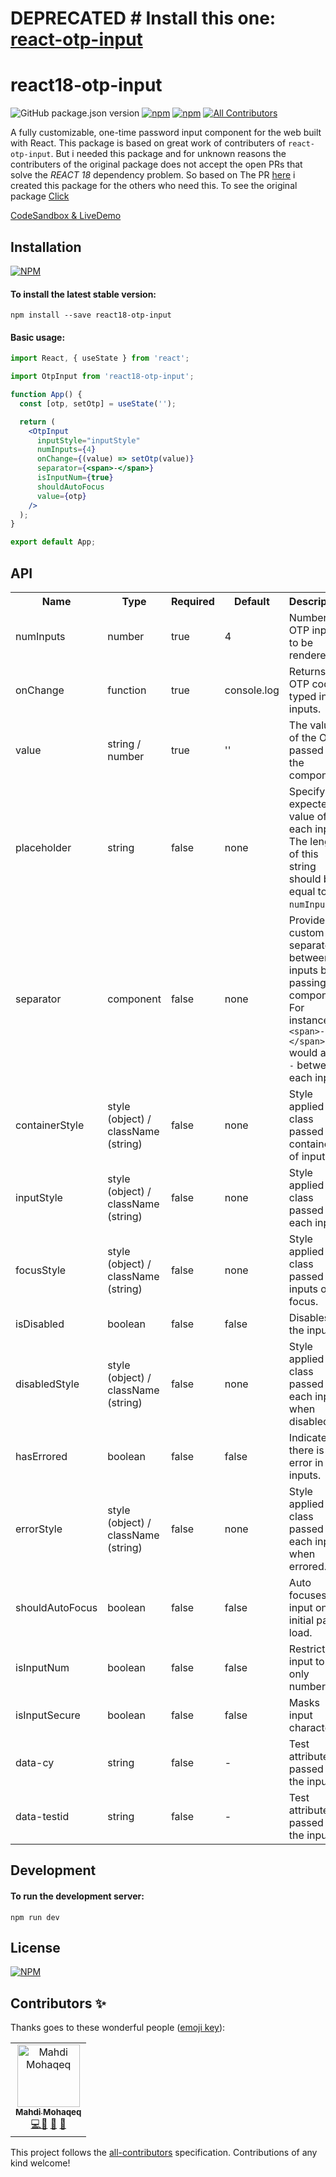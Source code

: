 # DEPRECATED # Install this one: [react-otp-input](https://github.com/devfolioco/react-otp-input)

# react18-otp-input

![GitHub package.json version](https://img.shields.io/github/package-json/v/mahdimhqq/react18-otp-input?color=g)
[![npm](https://img.shields.io/npm/dw/react18-otp-input.svg?logo=npm)](https://www.npmjs.com/package/react18-otp-input) [![npm](https://img.shields.io/bundlephobia/minzip/react18-otp-input@latest)](https://img.shields.io/bundlephobia/minzip/react18-otp-input@latest)
[![All Contributors](https://img.shields.io/badge/all_contributors-1-orange.svg)](#contributors-)

<!-- ALL-CONTRIBUTORS-BADGE:END -->

A fully customizable, one-time password input component for the web built with React. This package is based on great work of contributers of `react-otp-input`. But i needed this package and for unknown reasons the contributers of the original package does not accept the open PRs that solve the _REACT 18_ dependency problem. So based on The PR [here](https://github.com/devfolioco/react-otp-input/pull/347) i created this package for the others who need this.
To see the original package [Click](https://github.com/devfolioco/react-otp-input)

[CodeSandbox & LiveDemo](https://codesandbox.io/s/react18-otp-input-demo-j7z0bk?file=/public/index.html)

## Installation

[![NPM](https://nodei.co/npm/react18-otp-input.png)](https://nodei.co/npm/react18-otp-input/)

#### To install the latest stable version:

```
npm install --save react18-otp-input
```

#### Basic usage:

```jsx
import React, { useState } from 'react';

import OtpInput from 'react18-otp-input';

function App() {
  const [otp, setOtp] = useState('');

  return (
    <OtpInput
      inputStyle="inputStyle"
      numInputs={4}
      onChange={(value) => setOtp(value)}
      separator={<span>-</span>}
      isInputNum={true}
      shouldAutoFocus
      value={otp}
    />
  );
}

export default App;
```

## API

<table>
  <tr>
    <th>Name<br/></th>
    <th>Type</th>
    <th>Required</th>
    <th>Default</th>
    <th>Description</th>
  </tr>
  <tr>
    <td>numInputs</td>
    <td>number</td>
    <td>true</td>
    <td>4</td>
    <td>Number of OTP inputs to be rendered.</td>
  </tr>
  <tr>
    <td>onChange</td>
    <td>function</td>
    <td>true</td>
    <td>console.log</td>
    <td>Returns OTP code typed in inputs.</td>
  </tr>
  <tr>
    <td>value</td>
    <td>string / number</td>
    <td>true</td>
    <td>''</td>
    <td>The value of the OTP passed into the component.</td>
  </tr>
    <tr>
     <td>placeholder</td>
     <td>string</td>
     <td>false</td>
     <td>none</td>
     <td>Specify an expected value of each input. The length of this string should be equal to <code>numInputs</code>.</td>
   </tr>
  <tr>
    <td>separator</td>
    <td>component<br/></td>
    <td>false</td>
    <td>none</td>
    <td>Provide a custom separator between inputs by passing a component. For instance, <code>&lt;span&gt;-&lt;/span&gt;</code> would add <code>-</code> between each input.</td>
  </tr>
  <tr>
    <td>containerStyle</td>
    <td>style (object) / className (string)</td>
    <td>false</td>
    <td>none</td>
    <td>Style applied or class passed to container of inputs.</td>
  </tr>
  <tr>
    <td>inputStyle</td>
    <td>style (object) / className (string)</td>
    <td>false</td>
    <td>none</td>
    <td>Style applied or class passed to each input.</td>
  </tr>
  <tr>
    <td>focusStyle</td>
    <td>style (object) / className (string)</td>
    <td>false</td>
    <td>none</td>
    <td>Style applied or class passed to inputs on focus.</td>
  </tr>
  <tr>
    <td>isDisabled</td>
    <td>boolean</td>
    <td>false</td>
    <td>false</td>
    <td>Disables all the inputs.</td>
  </tr>
  <tr>
    <td>disabledStyle</td>
    <td>style (object) / className (string)</td>
    <td>false</td>
    <td>none</td>
    <td>Style applied or class passed to each input when disabled.</td>
  </tr>
  <tr>
    <td>hasErrored</td>
    <td>boolean</td>
    <td>false</td>
    <td>false</td>
    <td>Indicates there is an error in the inputs.</td>
  </tr>
  <tr>
    <td>errorStyle</td>
    <td>style (object) / className (string)</td>
    <td>false</td>
    <td>none</td>
    <td>Style applied or class passed to each input when errored.</td>
  </tr>
  <tr>
    <td>shouldAutoFocus</td>
    <td>boolean</td>
    <td>false</td>
    <td>false</td>
    <td>Auto focuses input on initial page load.</td>
  </tr>
  <tr>
    <td>isInputNum</td>
    <td>boolean</td>
    <td>false</td>
    <td>false</td>
    <td>Restrict input to only numbers.</td>
  </tr>
  <tr>
    <td>isInputSecure</td>
    <td>boolean</td>
    <td>false</td>
    <td>false</td>
    <td>Masks input characters.</td>
  </tr>
  <tr>
    <td>data-cy</td>
    <td>string</td>
    <td>false</td>
    <td>-</td>
    <td>Test attribute passed to the inputs.</td>
  </tr>
  <tr>
    <td>data-testid</td>
    <td>string</td>
    <td>false</td>
    <td>-</td>
    <td>Test attribute passed to the inputs.</td>
  </tr>
</table>

## Development

#### To run the development server:

```
npm run dev
```

## License

[![NPM](https://img.shields.io/npm/l/react18-otp-input)](https://github.com/mahdimhqq/react18-otp-input/blob/master/LICENSE)

## Contributors ✨

Thanks goes to these wonderful people ([emoji key](https://allcontributors.org/docs/en/emoji-key)):

<!-- ALL-CONTRIBUTORS-LIST:START - Do not remove or modify this section -->
<!-- prettier-ignore-start -->
<!-- markdownlint-disable -->
<table>
  <tr>
    <td align="center"><a href="https://github.com/MahdiMhqq"><img src="https://avatars.githubusercontent.com/u/90528664?v=4" width="100px;" alt="Mahdi Mohaqeq"/><br /><sub><b>Mahdi Mohaqeq</b></sub></a><br /><a href="https://github.com/mahdimhqq/react18-otp-input/commits?author=mahdimhqq" title="Code">💻</a><a href="#maintenance-mahdimhqq" title="Maintenance">🚧</a> <a href="#ideas-mahdimhqq" title="Ideas, Planning, & Feedback">🤔</a> <a href="" title="Reviewed Pull Requests">👀</a></td>
  </tr>
</table>

<!-- markdownlint-restore -->
<!-- prettier-ignore-end -->

<!-- ALL-CONTRIBUTORS-LIST:END -->

This project follows the [all-contributors](https://github.com/all-contributors/all-contributors) specification. Contributions of any kind welcome!
